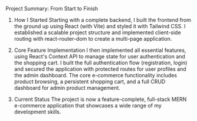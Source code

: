 Project Summary: From Start to Finish 
1. How I Started
Starting with a complete backend, I built the frontend from the ground up using React (with Vite) and styled it with Tailwind CSS. I established a scalable project structure and implemented client-side routing with react-router-dom to create a multi-page application.

2. Core Feature Implementation
I then implemented all essential features, using React's Context API to manage state for user authentication and the shopping cart. I built the full authentication flow (registration, login) and secured the application with protected routes for user profiles and the admin dashboard. The core e-commerce functionality includes product browsing, a persistent shopping cart, and a full CRUD dashboard for admin product management.

3. Current Status
The project is now a feature-complete, full-stack MERN e-commerce application that showcases a wide range of my development skills.
